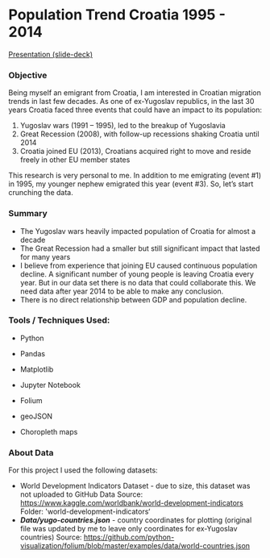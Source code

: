 # Population Trend Croatia 1995 - 2014

[Presentation (slide-deck)](https://github.com/zunicd/Population-Trend-Croatia/blob/master/Croatia_Population_Trend_1995-2014.pdf)

### Objective

Being myself an emigrant from Croatia, I am interested in Croatian migration trends in last few decades. As one of ex-Yugoslav republics, in the last 30 years Croatia faced three events that could have an impact to its population:

1. Yugoslav wars (1991 – 1995), led to the breakup of Yugoslavia
2. Great Recession (2008), with follow-up recessions shaking Croatia until 2014
3. Croatia joined EU (2013), Croatians acquired right to move and reside freely in other EU member states

This research is very personal to me. In addition to me emigrating (event #1) in 1995, my younger nephew emigrated this year (event #3). So, let’s start crunching the data.



### Summary

- The Yugoslav wars heavily impacted population of Croatia for almost a decade
- The Great Recession had a smaller but still significant impact that lasted for many years
- I believe from experience that joining EU caused continuous population decline. A significant number of young people is leaving Croatia every year. But in our data set there is no data that could collaborate this. We need data after year 2014 to be able to make any conclusion.
- There is no direct relationship between GDP and population decline.



### Tools / Techniques Used:

- Python

- Pandas

- Matplotlib

- Jupyter Notebook

- Folium

- geoJSON

- Choropleth maps



### About Data

For this project I used the following datasets:

- World Development Indicators Dataset - due to size, this dataset was not uploaded to GitHub
  Data Source: https://www.kaggle.com/worldbank/world-development-indicators
  Folder: 'world-development-indicators‘
- ***Data/yugo-countries.json*** - country coordinates for plotting (original file was updated by me to leave only coordinates for ex-Yugoslav countries)
  Source: https://github.com/python-visualization/folium/blob/master/examples/data/world-countries.json



